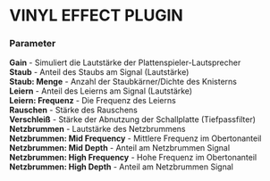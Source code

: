 # VINYL EFFECT PLUGIN


### Parameter

**Gain** - Simuliert die Lautstärke der Plattenspieler-Lautsprecher  
**Staub** - Anteil des Staubs am Signal (Lautstärke)  
**Staub: Menge** - Anzahl der Staubkärner/Dichte des Knisterns  
**Leiern** - Anteil des Leierns am Signal (Lautstärke)  
**Leiern: Frequenz** - Die Frequenz des Leierns  
**Rauschen** - Stärke des Rauschens  
**Verschleiß** - Stärke der Abnutzung der Schallplatte (Tiefpassfilter)  
**Netzbrummen** - Lautstärke des Netzbrummens  
**Netzbrummen: Mid Frequency** - Mittlere Frequenz im Obertonanteil  
**Netzbrummen: Mid Depth** - Anteil am Netzbrummen Signal  
**Netzbrummen: High Frequency** - Hohe Frequenz im Obertonanteil  
**Netzbrummen: High Depth** - Anteil am Netzbrummen Signal  
